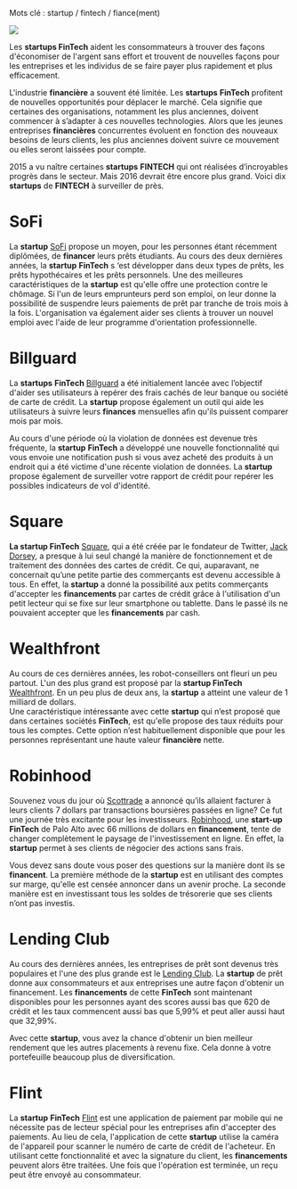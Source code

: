 Mots clé : startup / fintech / fiance(ment)

![](media/image1.jpeg)

Les **startups FinTech** aident les consommateurs à trouver des façons
d'économiser de l'argent sans effort et trouvent de nouvelles façons
pour les entreprises et les individus de se faire payer plus rapidement
et plus efficacement.

L'industrie **financière** a souvent été limitée. Les **startups**
**FinTech** profitent de nouvelles opportunités pour déplacer le marché.
Cela signifie que certaines des organisations, notamment les plus
anciennes, doivent commencer à s’adapter à ces nouvelles technologies.
Alors que les jeunes entreprises **financières** concurrentes évoluent
en fonction des nouveaux besoins de leurs clients, les plus anciennes
doivent suivre ce mouvement ou elles seront laissées pour compte.

2015 a vu naître certaines **startups** **FINTECH** qui ont réalisées
d’incroyables progrès dans le secteur. Mais 2016 devrait être encore
plus grand. Voici dix **startups** de **FINTECH** à surveiller de près.

SoFi
====

La **startup** [SoFi](https://www.sofi.com/) propose un moyen, pour les
personnes étant récemment diplômées, de **financer** leurs prêts
étudiants. Au cours des deux dernières années, la **startup**
**FinTech** s ‘est développer dans deux types de prêts, les prêts
hypothécaires et les prêts personnels. Une des meilleures
caractéristiques de la **startup** est qu'elle offre une protection
contre le chômage. Si l'un de leurs emprunteurs perd son emploi, on leur
donne la possibilité de suspendre leurs paiements de prêt par tranche de
trois mois à la fois. L'organisation va également aider ses clients à
trouver un nouvel emploi avec l'aide de leur programme d'orientation
professionnelle.

Billguard
=========

La **startups** **FinTech** [Billguard](https://www.billguard.com/) a
été initialement lancée avec l’objectif d'aider ses utilisateurs à
repérer des frais cachés de leur banque ou société de carte de crédit.
La **startup** propose également un outil qui aide les utilisateurs à
suivre leurs **finances** mensuelles afin qu'ils puissent comparer mois
par mois.

Au cours d'une période où la violation de données est devenue très
fréquente, la **startup** **FinTech** a développé une nouvelle
fonctionnalité qui vous envoie une notification push si vous avez acheté
des produits à un endroit qui a été victime d'une récente violation de
données. La **startup** propose également de surveiller votre rapport de
crédit pour repérer les possibles indicateurs de vol d'identité.

Square
======

**La startup FinTech** [Square](https://squareup.com/), qui a été créée
par le fondateur de Twitter, [Jack
Dorsey](https://fr.wikipedia.org/wiki/Jack_Dorsey), a presque à lui seul
changé la manière de fonctionnement et de traitement des données des
cartes de crédit. Ce qui, auparavant, ne concernait qu’une petite partie
des commerçants est devenu accessible à tous. En effet, la **startup** a
donné la possibilité aux petits commerçants d'accepter les
**financements** par cartes de crédit grâce à l'utilisation d'un petit
lecteur qui se fixe sur leur smartphone ou tablette. Dans le passé ils
ne pouvaient accepter que les **financements** par cash.

Wealthfront
===========

Au cours de ces dernières années, les robot-conseillers ont fleuri un
peu partout. L'un des plus grand est proposé par la **startup FinTech**
[Wealthfront](https://www.wealthfront.com/). En un peu plus de deux ans,
la **startup** a atteint une valeur de 1 milliard de dollars.\
Une caractéristique intéressante avec cette **startup** qui n’est
proposé que dans certaines sociétés **FinTech**, est qu'elle propose des
taux réduits pour tous les comptes. Cette option n’est habituellement
disponible que pour les personnes représentant une haute valeur
**financière** nette.

Robinhood
=========

Souvenez vous du jour où [Scottrade](https://www.scottrade.com/) a
annoncé qu’ils allaient facturer à leurs clients 7 dollars par
transactions boursières passées en ligne? Ce fut une journée très
excitante pour les investisseurs.
[Robinhood](https://www.robinhood.com/), une **start-up FinTech** de
Palo Alto avec 66 millions de dollars en **financement**, tente de
changer complètement le paysage de l'investissement en ligne. En effet,
la **startup** permet à ses clients de négocier des actions sans frais.

Vous devez sans doute vous poser des questions sur la manière dont ils
se **financent**. La première méthode de la **startup** est en utilisant
des comptes sur marge, qu'elle est censée annoncer dans un avenir
proche. La seconde manière est en investissant tous les soldes de
trésorerie que ses clients n’ont pas investis.

Lending Club
============

Au cours des dernières années, les entreprises de prêt sont devenus très
populaires et l'une des plus grande est le [Lending
Club](https://www.lendingclub.com/). La **startup** de prêt donne aux
consommateurs et aux entreprises une autre façon d'obtenir un
financement. Les **financements** de cette **FinTech** sont maintenant
disponibles pour les personnes ayant des scores aussi bas que 620 de
crédit et les taux commencent aussi bas que 5,99% et peut aller aussi
haut que 32,99%.

Avec cette **startup**, vous avez la chance d'obtenir un bien meilleur
rendement que les autres placements à revenu fixe. Cela donne à votre
portefeuille beaucoup plus de diversification.

Flint
=====

La **startup** **FinTech** [Flint](https://www.flint.com/) est une
application de paiement par mobile qui ne nécessite pas de lecteur
spécial pour les entreprises afin d'accepter des paiements. Au lieu de
cela, l'application de cette **startup** utilise la caméra de l'appareil
pour scanner le numéro de carte de crédit de l'acheteur. En utilisant
cette fonctionnalité et avec la signature du client, les
**financements** peuvent alors être traitées. Une fois que l'opération
est terminée, un reçu peut être envoyé au consommateur.
